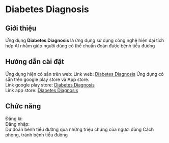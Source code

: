 # Diabetes Diagnosis

## Giới thiệu
Ứng dụng **Diabetes Diagnosis** là ứng dụng sử dụng công nghệ hiện đại tích hợp AI 
nhằm giúp người dùng có thể chuẩn đoán được bệnh tiểu đường
## Hướng dẫn cài đặt
Ứng dụng hiện có sẵn trên web:
Link web:
[Diabetes Diagnosis](https://DiabetesDiagnosis.com)
Ứng dụng có sẵn trên google play store và App store.  
Link google play store: 
[Diabetes Diagnosis](https://play.google.com/store/DiabetesDiagnosis)   
Link app store: 
[Diabetes Diagnosis](https://play.google.com/store/DiabetesDiagnosis) 
## Chức năng
Đăng kí:  
Đăng nhập:  
Dự đoán bênh tiểu đường qua những triệu chứng của người dùng
Cách phòng, tránh bệnh tiểu đường  


